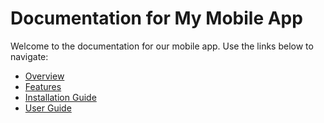 # Documentation for My Mobile App

Welcome to the documentation for our mobile app. Use the links below to navigate:

- [Overview](introduction/overview.md)
- [Features](introduction/features.md)
- [Installation Guide](user-guide/installation.md)
- [User Guide](user-guide/usage.md)